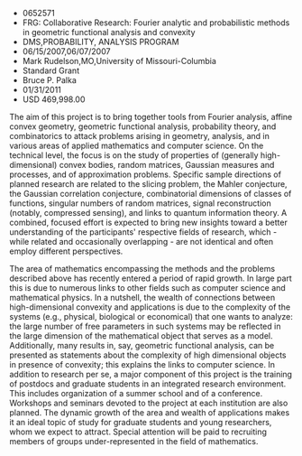 
* 0652571
* FRG: Collaborative Research: Fourier analytic and probabilistic methods in geometric functional analysis and convexity
* DMS,PROBABILITY, ANALYSIS PROGRAM
* 06/15/2007,06/07/2007
* Mark Rudelson,MO,University of Missouri-Columbia
* Standard Grant
* Bruce P. Palka
* 01/31/2011
* USD 469,998.00

The aim of this project is to bring together tools from Fourier analysis, affine
convex geometry, geometric functional analysis, probability theory, and
combinatorics to attack problems arising in geometry, analysis, and in various
areas of applied mathematics and computer science. On the technical level, the
focus is on the study of properties of (generally high-dimensional) convex
bodies, random matrices, Gaussian measures and processes, and of approximation
problems. Specific sample directions of planned research are related to the
slicing problem, the Mahler conjecture, the Gaussian correlation conjecture,
combinatorial dimensions of classes of functions, singular numbers of random
matrices, signal reconstruction (notably, compressed sensing), and links to
quantum information theory. A combined, focused effort is expected to bring new
insights toward a better understanding of the participants' respective fields of
research, which - while related and occasionally overlapping - are not identical
and often employ different perspectives.

The area of mathematics encompassing the methods and the problems described
above has recently entered a period of rapid growth. In large part this is due
to numerous links to other fields such as computer science and mathematical
physics. In a nutshell, the wealth of connections between high-dimensional
convexity and applications is due to the complexity of the systems (e.g.,
physical, biological or economical) that one wants to analyze: the large number
of free parameters in such systems may be reflected in the large dimension of
the mathematical object that serves as a model. Additionally, many results in,
say, geometric functional analysis, can be presented as statements about the
complexity of high dimensional objects in presence of convexity; this explains
the links to computer science. In addition to research per se, a major component
of this project is the training of postdocs and graduate students in an
integrated research environment. This includes organization of a summer school
and of a conference. Workshops and seminars devoted to the project at each
institution are also planned. The dynamic growth of the area and wealth of
applications makes it an ideal topic of study for graduate students and young
researchers, whom we expect to attract. Special attention will be paid to
recruiting members of groups under-represented in the field of mathematics.
